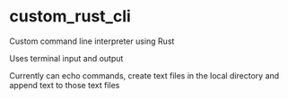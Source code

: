 # custom_rust_cli
Custom command line interpreter using Rust

Uses terminal input and output

Currently can echo commands, create text files in the local directory and append text to those text files
